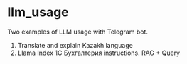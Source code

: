 # llm_usage

Two examples of LLM usage with Telegram bot.
1) Translate and explain Kazakh language
2) Llama Index 1C Бухгалтерия instructions. RAG + Query
